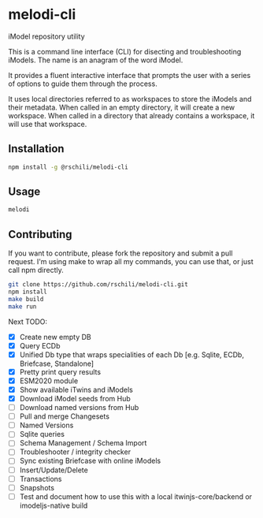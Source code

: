 # melodi-cli

iModel repository utility

This is a command line interface (CLI) for disecting and troubleshooting iModels.
The name is an anagram of the word iModel.

It provides a fluent interactive interface that prompts the user with a series of options to guide them through the process.

It uses local directories referred to as workspaces to store the iModels and their metadata.
When called in an empty directory, it will create a new workspace.
When called in a directory that already contains a workspace, it will use that workspace.

## Installation

```bash
npm install -g @rschili/melodi-cli
```

## Usage

```bash
melodi
```

## Contributing
If you want to contribute, please fork the repository and submit a pull request.
I'm using make to wrap all my commands, you can use that, or just call npm directly.

```bash
git clone https://github.com/rschili/melodi-cli.git
npm install
make build
make run
```

Next TODO:

- [x] Create new empty DB
- [x] Query ECDb
- [x] Unified Db type that wraps specialities of each Db [e.g. Sqlite, ECDb, Briefcase, Standalone]
- [x] Pretty print query results
- [x] ESM2020 module
- [x] Show available iTwins and iModels
- [x] Download iModel seeds from Hub
- [ ] Download named versions from Hub
- [ ] Pull and merge Changesets
- [ ] Named Versions
- [ ] Sqlite queries
- [ ] Schema Management / Schema Import
- [ ] Troubleshooter / integrity checker
- [ ] Sync existing Briefcase with online iModels
- [ ] Insert/Update/Delete
- [ ] Transactions
- [ ] Snapshots
- [ ] Test and document how to use this with a local itwinjs-core/backend or imodeljs-native build
